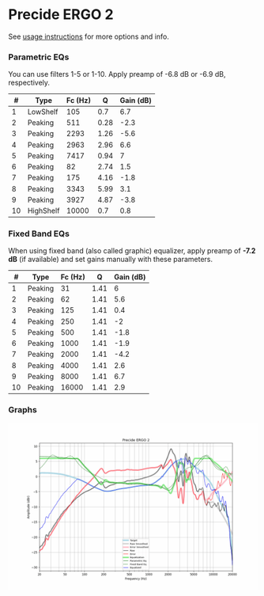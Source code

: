 # Precide ERGO 2
See [usage instructions](https://github.com/jaakkopasanen/AutoEq#usage) for more options and info.

### Parametric EQs
You can use filters 1-5 or 1-10. Apply preamp of -6.8 dB or -6.9 dB, respectively.

|   # | Type      |   Fc (Hz) |    Q |   Gain (dB) |
|-----|-----------|-----------|------|-------------|
|   1 | LowShelf  |       105 | 0.7  |         6.7 |
|   2 | Peaking   |       511 | 0.28 |        -2.3 |
|   3 | Peaking   |      2293 | 1.26 |        -5.6 |
|   4 | Peaking   |      2963 | 2.96 |         6.6 |
|   5 | Peaking   |      7417 | 0.94 |         7   |
|   6 | Peaking   |        82 | 2.74 |         1.5 |
|   7 | Peaking   |       175 | 4.16 |        -1.8 |
|   8 | Peaking   |      3343 | 5.99 |         3.1 |
|   9 | Peaking   |      3927 | 4.87 |        -3.8 |
|  10 | HighShelf |     10000 | 0.7  |         0.8 |

### Fixed Band EQs
When using fixed band (also called graphic) equalizer, apply preamp of **-7.2 dB** (if available) and set gains manually with these parameters.

|   # | Type    |   Fc (Hz) |    Q |   Gain (dB) |
|-----|---------|-----------|------|-------------|
|   1 | Peaking |        31 | 1.41 |         6   |
|   2 | Peaking |        62 | 1.41 |         5.6 |
|   3 | Peaking |       125 | 1.41 |         0.4 |
|   4 | Peaking |       250 | 1.41 |        -2   |
|   5 | Peaking |       500 | 1.41 |        -1.8 |
|   6 | Peaking |      1000 | 1.41 |        -1.9 |
|   7 | Peaking |      2000 | 1.41 |        -4.2 |
|   8 | Peaking |      4000 | 1.41 |         2.6 |
|   9 | Peaking |      8000 | 1.41 |         6.7 |
|  10 | Peaking |     16000 | 1.41 |         2.9 |

### Graphs
![](./Precide%20ERGO%202.png)
